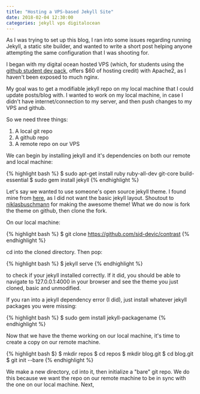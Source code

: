 ```yaml
---
title: "Hosting a VPS-based Jekyll Site"
date: 2018-02-04 12:30:00
categories: jekyll vps digitalocean
---
```


As I was trying to set up this blog, I ran into some issues regarding running Jekyll, a static site builder, and wanted to write a short post helping anyone attempting the same configuration that I was shooting for.

I began with my digital ocean hosted VPS (which, for students using the [github student dev pack](https://education.github.com/pack), offers $60 of hosting credit) with Apache2, as I haven't been exposed to much nginx.

My goal was to get a modifiable jekyll repo on my local machine that I could update posts/blog with. I wanted to work on my local machine, in case I didn't have internet/connection to my server, and then push changes to my VPS and github.

So we need three things:
1. A local git repo
2. A github repo
3. A remote repo on our VPS

We can begin by installing jekyll and it's dependencies on both our remote and local machine:

{% highlight bash %}
$ sudo apt-get install ruby ruby-all-dev git-core build-essential
$ sudo gem install jekyll
{% endhighlight %}


Let's say we wanted to use someone's open source jekyll theme. I found mine from [here](https://github.com/jekyll/jekyll/wiki/Themes), as I did not want the basic jekyll layout. Shoutout to [niklasbuschmann](https://github.com/niklasbuschmann/contrast) for making the awesome theme! What we do now is fork the theme on github, then clone the fork.

On our local machine:

{% highlight bash %}
$ git clone https://github.com/sid-devic/contrast
{% endhighlight %}

cd into the cloned directory. Then pop:

{% highlight bash %}
$ jekyll serve
{% endhighlight %}

to check if your jekyll installed correctly. If it did, you should be able to navigate to 127.0.0.1:4000 in your browser and see the theme you just cloned, basic and unmodified.

If you ran into a jekyll dependency error (I did), just install whatever jekyll packages you were missing:

{% highlight bash %}
$ sudo gem install jekyll-packagename
{% endhighlight %}

Now that we have the theme working on our local machine, it's time to create a copy on our remote machine.

{% highlight bash $}
$ mkdir repos
$ cd repos
$ mkdir blog.git
$ cd blog.git
$ git init --bare
{% endhighlight %}

We make a new directory, cd into it, then initialize a "bare" git repo. We do this because we want the repo on our remote machine to be in sync with the one on our local machine. Next, 
